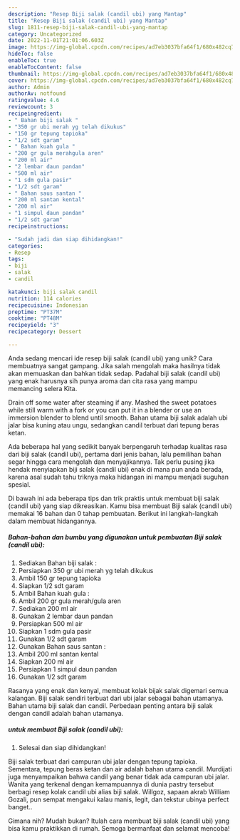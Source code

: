 ```yaml
---
description: "Resep Biji salak (candil ubi) yang Mantap"
title: "Resep Biji salak (candil ubi) yang Mantap"
slug: 1811-resep-biji-salak-candil-ubi-yang-mantap
category: Uncategorized
date: 2022-11-01T21:01:06.603Z
image: https://img-global.cpcdn.com/recipes/ad7eb3037bfa64f1/680x482cq70/biji-salak-candil-ubi-foto-resep-utama.jpg
hideToc: false
enableToc: true
enableTocContent: false
thumbnail: https://img-global.cpcdn.com/recipes/ad7eb3037bfa64f1/680x482cq70/biji-salak-candil-ubi-foto-resep-utama.jpg
cover: https://img-global.cpcdn.com/recipes/ad7eb3037bfa64f1/680x482cq70/biji-salak-candil-ubi-foto-resep-utama.jpg
author: Admin
authorAv: notfound
ratingvalue: 4.6
reviewcount: 3
recipeingredient:
- " Bahan biji salak "
- "350 gr ubi merah yg telah dikukus"
- "150 gr tepung tapioka"
- "1/2 sdt garam"
- " Bahan kuah gula "
- "200 gr gula merahgula aren"
- "200 ml air"
- "2 lembar daun pandan"
- "500 ml air"
- "1 sdm gula pasir"
- "1/2 sdt garam"
- " Bahan saus santan "
- "200 ml santan kental"
- "200 ml air"
- "1 simpul daun pandan"
- "1/2 sdt garam"
recipeinstructions:

- "Sudah jadi dan siap dihidangkan!"
categories:
- Resep
tags:
- biji
- salak
- candil

katakunci: biji salak candil 
nutrition: 114 calories
recipecuisine: Indonesian
preptime: "PT37M"
cooktime: "PT48M"
recipeyield: "3"
recipecategory: Dessert

---
```





Anda sedang mencari ide resep biji salak (candil ubi) yang unik? Cara membuatnya sangat gampang. Jika salah mengolah maka hasilnya tidak akan memuaskan dan bahkan tidak sedap. Padahal biji salak (candil ubi) yang enak harusnya sih punya aroma dan cita rasa yang mampu memancing selera Kita.





Drain off some water after steaming if any. Mashed the sweet potatoes while still warm with a fork or you can put it in a blender or use an immersion blender to blend until smooth. Bahan utama biji salak adalah ubi jalar bisa kuning atau ungu, sedangkan candil terbuat dari tepung beras ketan.

Ada beberapa hal yang sedikit banyak berpengaruh terhadap kualitas rasa dari biji salak (candil ubi), pertama dari jenis bahan, lalu pemilihan bahan segar hingga cara mengolah dan menyajikannya. Tak perlu pusing jika hendak menyiapkan biji salak (candil ubi) enak di mana pun anda berada, karena asal sudah tahu triknya maka hidangan ini mampu menjadi suguhan spesial.






Di bawah ini ada beberapa tips dan trik praktis untuk membuat biji salak (candil ubi) yang siap dikreasikan. Kamu bisa membuat Biji salak (candil ubi) memakai 16 bahan dan 0 tahap pembuatan. Berikut ini langkah-langkah dalam membuat hidangannya.

<!--inarticleads1-->

##### Bahan-bahan dan bumbu yang digunakan untuk pembuatan Biji salak (candil ubi):

1. Sediakan  Bahan biji salak :
1. Persiapkan 350 gr ubi merah yg telah dikukus
1. Ambil 150 gr tepung tapioka
1. Siapkan 1/2 sdt garam
1. Ambil  Bahan kuah gula :
1. Ambil 200 gr gula merah/gula aren
1. Sediakan 200 ml air
1. Gunakan 2 lembar daun pandan
1. Persiapkan 500 ml air
1. Siapkan 1 sdm gula pasir
1. Gunakan 1/2 sdt garam
1. Gunakan  Bahan saus santan :
1. Ambil 200 ml santan kental
1. Siapkan 200 ml air
1. Persiapkan 1 simpul daun pandan
1. Gunakan 1/2 sdt garam


Rasanya yang enak dan kenyal, membuat kolak bijak salak digemari semua kalangan. Biji salak sendiri terbuat dari ubi jalar sebagai bahan utamanya. Bahan utama biji salak dan candil. Perbedaan penting antara biji salak dengan candil adalah bahan utamanya. 

<!--inarticleads2-->

#####  untuk membuat Biji salak (candil ubi):


1. Selesai dan siap dihidangkan!

Biji salak terbuat dari campuran ubi jalar dengan tepung tapioka. Sementara, tepung beras ketan dan air adalah bahan utama candil. Murdijati juga menyampaikan bahwa candil yang benar tidak ada campuran ubi jalar. Wanita yang terkenal dengan kemampuannya di dunia pastry tersebut berbagi resep kolak candil ubi alias biji salak. Willgoz, sapaan akrab William Gozali, pun sempat mengakui kalau manis, legit, dan tekstur ubinya perfect banget.. 

Gimana nih? Mudah bukan? Itulah cara membuat biji salak (candil ubi) yang bisa kamu praktikkan di rumah. Semoga bermanfaat dan selamat mencoba!
